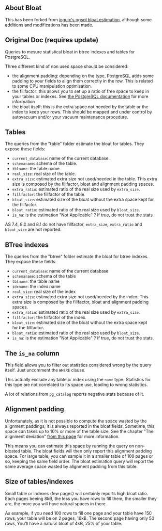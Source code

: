## About Bloat

This has been forked from [ioguix's pgsql bloat estimation](https://github.com/ioguix/pgsql-bloat-estimation),
although some additions and modifications has been made. 


## Original Doc (requires update)

Queries to mesure statistical bloat in btree indexes and tables for PostgreSQL.

Three different kind of non used space should be considered:

  * the alignment padding: depending on the type, PostgreSQL adds some padding 
    to your fields to align them correctly in the row. This is related to some
    CPU manipulation optimisation.
  * the fillfactor: this allows you to set up a ratio of free space to keep
    in your tables or indexes. See 
    [the PostgreSQL documentation](http://www.postgresql.org/docs/9.4/static/sql-createtable.html#SQL-CREATETABLE-STORAGE-PARAMETERS)
    for more information
  * the bloat itself: this is the extra space not needed by the table or the 
    index to keep your rows. This should be mapped and under control by 
    autovacuum and/or your vacuum maintenance procedure.



Tables
------

The queries from the "table" folder estimate the bloat for tables. They expose
these fields:

  * ``current_database``: name of the current database.
  * ``schemaname``: schema of the table.
  * ``tblname``: the table name.
  * ``real_size``: real size of the table.
  * ``extra_size``: estimated extra size not used/needed in the table. This
    extra size is composed by the fillfactor, bloat and alignment padding 
    spaces.
  * ``extra_ratio``: estimated ratio of the real size used by ``extra_size``.
  * ``fillfactor``: the fillfactor of the table.
  * ``bloat_size``: estimated size of the bloat without the extra space kept 
    for the fillfactor.
  * ``bloat_ratio``: estimated ratio of the real size used by ``bloat_size``.
  * ``is_na``: is the estimation "Not Applicable" ? If true, do not trust the 
    stats.

AS 7.4, 8.0 and 8.1 do not have fillfactor, ``extra_size``, ``extra_ratio`` 
and ``bloat_size`` are not reported.


BTree indexes
-------------

The queries from the "btree" folder estimate the bloat for btree indexes. They
expose these fields:

  * ``current_database``: name of the current database
  * ``schemaname``: schema of the table
  * ``tblname``: the table name
  * ``idxname``: the index name
  * ``real_size``: real size of the index
  * ``extra_size``: estimated extra size not used/needed by the index. This
    extra size is composed by the fillfactor, bloat and alignment padding
    spaces.
  * ``extra_ratio``: estimated ratio of the real size used by ``extra_size``.
  * ``fillfactor``: the fillfactor of the index.
  * ``bloat_size``: estimated size of the bloat without the extra space kept  
    for the fillfactor.
  * ``bloat_ratio``: estimated ratio of the real size used by ``bloat_size``.
  * ``is_na``: is the estimation "Not Applicable" ? If true, do not trust the
    stats.


The ``is_na`` column
--------------------

This field allows you to filter out statistics considered wrong by the query 
itself. Just uncomment the ``WHERE`` clause.

This actually exclude any table or index using the ``name`` type. Statistics 
for this type are not correlated to its space use, leading to wrong statistics.

A lot of relations from ``pg_catalog`` reports negative stats because of it.


Alignment padding
-----------------

Unfortunately, as it is not possible to compute the space wasted by the 
alignment paddings, it is always reported in the bloat fields. Sometime, this
space can takes up to 10% or more of the table size. See the chapter "The 
alignment deviation" [from this page](http://blog.ioguix.net/postgresql/2014/09/10/Bloat-estimation-for-tables.html)
for more information.

This means you can estimate this space by running the query on non-bloated 
table. The bloat fields will then only report this alignment padding space. For
large table, you can sample it in a smaller table of 100 pages or so, keeping 
the same field order. The bloat estimation query will report the same average 
space wasted by alignment padding from this table.


Size of tables/indexes
----------------------

Small table or indexes (few pages) will certainly reports high bloat ratio. 
Each pages beeing 8kB, the less you have rows to fill them, the smaller they 
are, the more you will have natural spaces in there.

As example, if you need 100 rows to fill one page and your table have 150 rows, 
your table will be on 2 pages, 16kB. The second page having only 50 rows, You'll
have a natural bloat of 4kB, 25% of your table.

